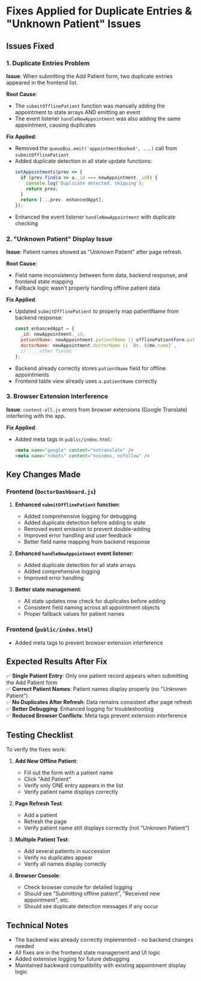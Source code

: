 # Fixes Applied for Duplicate Entries & "Unknown Patient" Issues

## Issues Fixed

### 1. **Duplicate Entries Problem**
**Issue**: When submitting the Add Patient form, two duplicate entries appeared in the frontend list.

**Root Cause**: 
- The `submitOfflinePatient` function was manually adding the appointment to state arrays AND emitting an event
- The event listener `handleNewAppointment` was also adding the same appointment, causing duplicates

**Fix Applied**:
- Removed the `queueBus.emit('appointmentBooked', ...)` call from `submitOfflinePatient`
- Added duplicate detection in all state update functions:
  ```javascript
  setAppointments(prev => {
    if (prev.find(a => a._id === newAppointment._id)) {
      console.log('Duplicate detected, skipping');
      return prev;
    }
    return [...prev, enhancedAppt];
  });
  ```
- Enhanced the event listener `handleNewAppointment` with duplicate checking

### 2. **"Unknown Patient" Display Issue**
**Issue**: Patient names showed as "Unknown Patient" after page refresh.

**Root Cause**: 
- Field name inconsistency between form data, backend response, and frontend state mapping
- Fallback logic wasn't properly handling offline patient data

**Fix Applied**:
- Updated `submitOfflinePatient` to properly map patientName from backend response:
  ```javascript
  const enhancedAppt = {
    _id: newAppointment._id,
    patientName: newAppointment.patientName || offlinePatientForm.patientName.trim(),
    doctorName: newAppointment.doctorName || `Dr. ${me.name}`,
    // ... other fields
  };
  ```
- Backend already correctly stores `patientName` field for offline appointments
- Frontend table view already uses `a.patientName` correctly

### 3. **Browser Extension Interference**
**Issue**: `content-all.js` errors from browser extensions (Google Translate) interfering with the app.

**Fix Applied**:
- Added meta tags in `public/index.html`:
  ```html
  <meta name="google" content="notranslate" />
  <meta name="robots" content="noindex, nofollow" />
  ```

## Key Changes Made

### Frontend (`DoctorDashboard.js`)

1. **Enhanced `submitOfflinePatient` function**:
   - Added comprehensive logging for debugging
   - Added duplicate detection before adding to state
   - Removed event emission to prevent double-adding
   - Improved error handling and user feedback
   - Better field name mapping from backend response

2. **Enhanced `handleNewAppointment` event listener**:
   - Added duplicate detection for all state arrays
   - Added comprehensive logging
   - Improved error handling

3. **Better state management**:
   - All state updates now check for duplicates before adding
   - Consistent field naming across all appointment objects
   - Proper fallback values for patient names

### Frontend (`public/index.html`)
- Added meta tags to prevent browser extension interference

## Expected Results After Fix

✅ **Single Patient Entry**: Only one patient record appears when submitting the Add Patient form  
✅ **Correct Patient Names**: Patient names display properly (no "Unknown Patient")  
✅ **No Duplicates After Refresh**: Data remains consistent after page refresh  
✅ **Better Debugging**: Enhanced logging for troubleshooting  
✅ **Reduced Browser Conflicts**: Meta tags prevent extension interference  

## Testing Checklist

To verify the fixes work:

1. **Add New Offline Patient**:
   - Fill out the form with a patient name
   - Click "Add Patient"
   - Verify only ONE entry appears in the list
   - Verify patient name displays correctly

2. **Page Refresh Test**:
   - Add a patient
   - Refresh the page
   - Verify patient name still displays correctly (not "Unknown Patient")

3. **Multiple Patient Test**:
   - Add several patients in succession
   - Verify no duplicates appear
   - Verify all names display correctly

4. **Browser Console**:
   - Check browser console for detailed logging
   - Should see "Submitting offline patient", "Received new appointment", etc.
   - Should see duplicate detection messages if any occur

## Technical Notes

- The backend was already correctly implemented - no backend changes needed
- All fixes are in the frontend state management and UI logic
- Added extensive logging for future debugging
- Maintained backward compatibility with existing appointment display logic